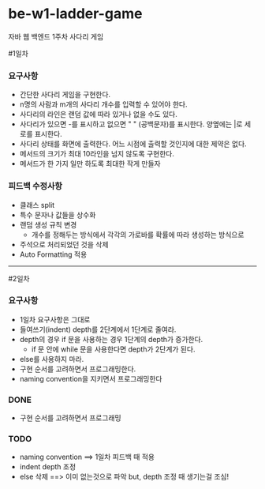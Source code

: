 # be-w1-ladder-game

자바 웹 백엔드 1주차 사다리 게임

#1일차
### 요구사항
* 간단한 사다리 게임을 구현한다.
* n명의 사람과 m개의 사다리 개수를 입력할 수 있어야 한다.
* 사다리의 라인은 랜덤 값에 따라 있거나 없을 수도 있다.
* 사다리가 있으면 -를 표시하고 없으면 " " (공백문자)를 표시한다. 양옆에는 |로 세로를 표시한다.
* 사다리 상태를 화면에 출력한다. 어느 시점에 출력할 것인지에 대한 제약은 없다.
* 메서드의 크기가 최대 10라인을 넘지 않도록 구현한다.
* 메서드가 한 가지 일만 하도록 최대한 작게 만들자

### 피드백 수정사항
* 클래스 split
* 특수 문자나 값들을 상수화
* 랜덤 생성 규칙 변경
  * 개수를 정해두는 방식에서 각각의 가로바를 확률에 따라 생성하는 방식으로
* 주석으로 처리되었던 것을 삭제
* Auto Formatting 적용

---
#2일차
### 요구사항
* 1일차 요구사항은 그대로
* 들여쓰기(indent) depth를 2단계에서 1단계로 줄여라.
* depth의 경우 if 문을 사용하는 경우 1단계의 depth가 증가한다.
  * if 문 안에 while 문을 사용한다면 depth가 2단계가 된다.
* else를 사용하지 마라.
* 구현 순서를 고려하면서 프로그래밍한다.
* naming convention을 지키면서 프로그래밍한다

### DONE
* 구현 순서를 고려하면서 프로그래밍
### TODO
* naming convention ==> 1일차 피드백 때 적용
* indent depth 조정
* else 삭제 ==> 이미 없는것으로 파악 but, depth 조정 때 생기는걸 조심!
